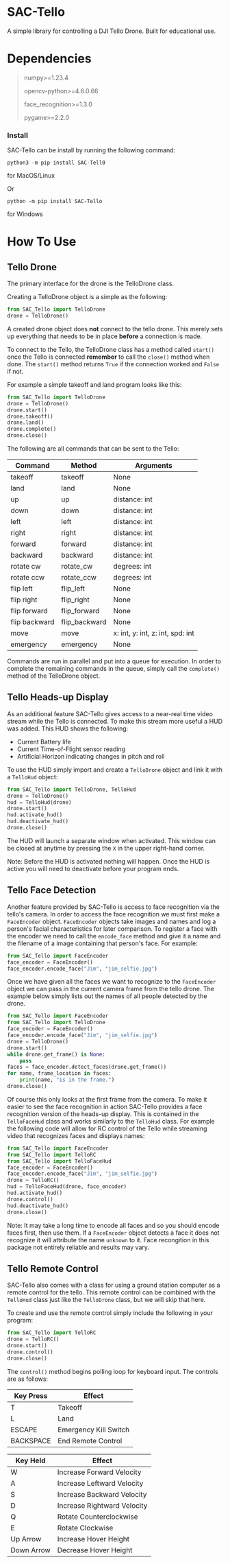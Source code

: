 # SAC-Tello
A simple library for controlling a DJI Tello Drone. Built for educational use.

# Dependencies

> numpy>=1.23.4
> 
> opencv-python>=4.6.0.66
> 
> face_recognition>=1.3.0
> 
> pygame>=2.2.0

### Install
SAC-Tello can be install by running the following command:
```commandline
python3 -m pip install SAC-Tell0
```
for MacOS/Linux

Or
```commandline
python -m pip install SAC-Tello
```
for Windows

# How To Use

## Tello Drone

The primary interface for the drone is the TelloDrone class.

Creating a TelloDrone object is a simple as the following:
```python
from SAC_Tello import TelloDrone
drone = TelloDrone()
``` 

A created drone object does **not** connect to the tello drone. This merely
sets up everything that needs to be in place **before** a connection is made.

To connect to the Tello, the TelloDrone class has a method called `start()`
once the Tello is connected **remember** to call the `close()` method when
done. The `start()` method returns `True` if the connection worked and `False`
if not.

For example a simple takeoff and land program looks like this:
```python
from SAC_Tello import TelloDrone
drone = TelloDrone()
drone.start()
drone.takeoff()
drone.land()
drone.complete()
drone.close()
```

The following are all commands that can be sent to the Tello:

| Command       | Method        | Arguments                        |
|---------------|---------------|----------------------------------| 
| takeoff       | takeoff       | None                             |
| land          | land          | None                             |
| up            | up            | distance: int                    |
| down          | down          | distance: int                    |
| left          | left          | distance: int                    |
| right         | right         | distance: int                    |
| forward       | forward       | distance: int                    |
| backward      | backward      | distance: int                    |
| rotate cw     | rotate_cw     | degrees: int                     |
| rotate ccw    | rotate_ccw    | degrees: int                     |
| flip left     | flip_left     | None                             |
| flip right    | flip_right    | None                             |
| flip forward  | flip_forward  | None                             |
| flip backward | flip_backward | None                             |
| move          | move          | x: int, y: int, z: int, spd: int |
| emergency     | emergency     | None                             |

Commands are run in parallel and put into a queue for execution. In order
to complete the remaining commands in the queue, simply call the `complete()`
method of the TelloDrone object.

## Tello Heads-up Display

As an additional feature SAC-Tello gives access to a near-real time video
stream while the Tello is connected. To make this stream more useful a
HUD was added. This HUD shows the following:
- Current Battery life
- Current Time-of-Flight sensor reading
- Artificial Horizon indicating changes in pitch and roll

To use the HUD simply import and create a `TelloDrone` object and link it
with a `TelloHud` object:
```python
from SAC_Tello import TelloDrone, TelloHud
drone = TelloDrone()
hud = TelloHud(drone)
drone.start()
hud.activate_hud()
hud.deactivate_hud()
drone.close()
```

The HUD will launch a separate window when activated. This window can be
closed at anytime by pressing the `X` in the upper right-hand corner.

Note: Before the HUD is activated nothing will happen. Once the HUD is
active you will need to deactivate before your program ends.

## Tello Face Detection

Another feature provided by SAC-Tello is access to face recognition via the
tello's camera. In order to access the face recognition we must first make
a `FaceEncoder` object. `FaceEncoder` objects take images and names and log
a person's facial characteristics for later comparison. To register a face
with the encoder we need to call the `encode_face` method and give it a name
and the filename of a image containing that person's face. For example:

```python
from SAC_Tello import FaceEncoder
face_encoder = FaceEncoder()
face_encoder.encode_face("Jim", "jim_selfie.jpg")
```

Once we have given all the faces we want to recognize to the `FaceEncoder`
object we can pass in the current camera frame from the tello drone. The
example below simply lists out the names of all people detected by the drone.
```python
from SAC_Tello import FaceEncoder
from SAC_Tello import TelloDrone
face_encoder = FaceEncoder()
face_encoder.encode_face("Jim", "jim_selfie.jpg")
drone = TelloDrone()
drone.start()
while drone.get_frame() is None:
    pass
faces = face_encoder.detect_faces(drone.get_frame())
for name, frame_location in faces:
    print(name, "is in the frame.")
drone.close()
```

Of course this only looks at the first frame from the camera. To make it easier
to see the face recognition in action SAC-Tello provides a face recognition
version of the heads-up display. This is contained in the `TelloFaceHud` class
and works similarly to the `TelloHud` class. For example the following code
will allow for RC control of the Tello while streaming video that recognizes
faces and displays names:

```python
from SAC_Tello import FaceEncoder
from SAC_Tello import TelloRC
from SAC_Tello import TelloFaceHud
face_encoder = FaceEncoder()
face_encoder.encode_face("Jim", "jim_selfie.jpg")
drone = TelloRC()
hud = TelloFaceHud(drone, face_encoder)
hud.activate_hud()
drone.control()
hud.deactivate_hud()
drone.close()
```

Note: It may take a long time to encode all faces and so you should encode
faces first, then use them. If a `FaceEncoder` object detects a face it does
not recognize it will attribute the name `unknown` to it. Face recongition
in this package not entirely reliable and results may vary.

## Tello Remote Control

SAC-Tello also comes with a class for using a ground station computer as
a remote control for the tello. This remote control can be combined with
the `TelloHud` class just like the `TelloDrone` class, but we will skip that
here.

To create and use the remote control simply include the following in your
program:
```python
from SAC_Tello import TelloRC
drone = TelloRC()
drone.start()
drone.control()
drone.close()
```

The `control()` method begins polling loop for keyboard input. The controls
are as follows:

| Key Press  | Effect                |
|------------|-----------------------|
| T          | Takeoff               |
| L          | Land                  |
| ESCAPE     | Emergency Kill Switch | 
| BACKSPACE  | End Remote Control    |

| Key Held    | Effect                      |
|-------------|-----------------------------|
| W           | Increase Forward Velocity   |
| A           | Increase Leftward Velocity  |
| S           | Increase Backward Velocity  |
| D           | Increase Rightward Velocity |
| Q           | Rotate Counterclockwise     |
| E           | Rotate Clockwise            |
| Up Arrow    | Increase Hover Height       |
| Down Arrow  | Decrease Hover Height       |
